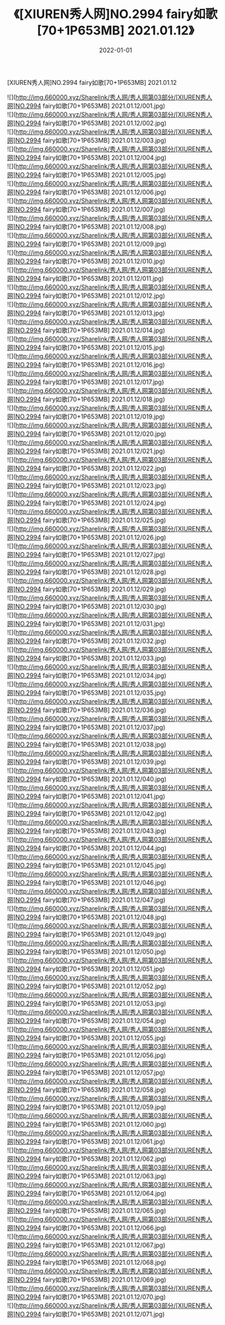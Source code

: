 ﻿---
layout: post
title:  《[XIUREN秀人网]NO.2994 fairy如歌[70+1P653MB] 2021.01.12》
date:   2022-01-01
img: http://img.660000.xyz/Sharelink/秀人网/秀人网第03部分/[XIUREN秀人网]NO.2994 fairy如歌[70+1P653MB] 2021.01.12/000.jpg
categories: [美女, 清纯, 唯美]
---

[XIUREN秀人网]NO.2994 fairy如歌[70+1P653MB] 2021.01.12

 ![](http://img.660000.xyz/Sharelink/秀人网/秀人网第03部分/[XIUREN秀人网]NO.2994 fairy如歌[70+1P653MB] 2021.01.12/001.jpg) <br>![](http://img.660000.xyz/Sharelink/秀人网/秀人网第03部分/[XIUREN秀人网]NO.2994 fairy如歌[70+1P653MB] 2021.01.12/002.jpg) <br>![](http://img.660000.xyz/Sharelink/秀人网/秀人网第03部分/[XIUREN秀人网]NO.2994 fairy如歌[70+1P653MB] 2021.01.12/003.jpg) <br>![](http://img.660000.xyz/Sharelink/秀人网/秀人网第03部分/[XIUREN秀人网]NO.2994 fairy如歌[70+1P653MB] 2021.01.12/004.jpg) <br>![](http://img.660000.xyz/Sharelink/秀人网/秀人网第03部分/[XIUREN秀人网]NO.2994 fairy如歌[70+1P653MB] 2021.01.12/005.jpg) <br>![](http://img.660000.xyz/Sharelink/秀人网/秀人网第03部分/[XIUREN秀人网]NO.2994 fairy如歌[70+1P653MB] 2021.01.12/006.jpg) <br>![](http://img.660000.xyz/Sharelink/秀人网/秀人网第03部分/[XIUREN秀人网]NO.2994 fairy如歌[70+1P653MB] 2021.01.12/007.jpg) <br>![](http://img.660000.xyz/Sharelink/秀人网/秀人网第03部分/[XIUREN秀人网]NO.2994 fairy如歌[70+1P653MB] 2021.01.12/008.jpg) <br>![](http://img.660000.xyz/Sharelink/秀人网/秀人网第03部分/[XIUREN秀人网]NO.2994 fairy如歌[70+1P653MB] 2021.01.12/009.jpg) <br>![](http://img.660000.xyz/Sharelink/秀人网/秀人网第03部分/[XIUREN秀人网]NO.2994 fairy如歌[70+1P653MB] 2021.01.12/010.jpg) <br>![](http://img.660000.xyz/Sharelink/秀人网/秀人网第03部分/[XIUREN秀人网]NO.2994 fairy如歌[70+1P653MB] 2021.01.12/011.jpg) <br>![](http://img.660000.xyz/Sharelink/秀人网/秀人网第03部分/[XIUREN秀人网]NO.2994 fairy如歌[70+1P653MB] 2021.01.12/012.jpg) <br>![](http://img.660000.xyz/Sharelink/秀人网/秀人网第03部分/[XIUREN秀人网]NO.2994 fairy如歌[70+1P653MB] 2021.01.12/013.jpg) <br>![](http://img.660000.xyz/Sharelink/秀人网/秀人网第03部分/[XIUREN秀人网]NO.2994 fairy如歌[70+1P653MB] 2021.01.12/014.jpg) <br>![](http://img.660000.xyz/Sharelink/秀人网/秀人网第03部分/[XIUREN秀人网]NO.2994 fairy如歌[70+1P653MB] 2021.01.12/015.jpg) <br>![](http://img.660000.xyz/Sharelink/秀人网/秀人网第03部分/[XIUREN秀人网]NO.2994 fairy如歌[70+1P653MB] 2021.01.12/016.jpg) <br>![](http://img.660000.xyz/Sharelink/秀人网/秀人网第03部分/[XIUREN秀人网]NO.2994 fairy如歌[70+1P653MB] 2021.01.12/017.jpg) <br>![](http://img.660000.xyz/Sharelink/秀人网/秀人网第03部分/[XIUREN秀人网]NO.2994 fairy如歌[70+1P653MB] 2021.01.12/018.jpg) <br>![](http://img.660000.xyz/Sharelink/秀人网/秀人网第03部分/[XIUREN秀人网]NO.2994 fairy如歌[70+1P653MB] 2021.01.12/019.jpg) <br>![](http://img.660000.xyz/Sharelink/秀人网/秀人网第03部分/[XIUREN秀人网]NO.2994 fairy如歌[70+1P653MB] 2021.01.12/020.jpg) <br>![](http://img.660000.xyz/Sharelink/秀人网/秀人网第03部分/[XIUREN秀人网]NO.2994 fairy如歌[70+1P653MB] 2021.01.12/021.jpg) <br>![](http://img.660000.xyz/Sharelink/秀人网/秀人网第03部分/[XIUREN秀人网]NO.2994 fairy如歌[70+1P653MB] 2021.01.12/022.jpg) <br>![](http://img.660000.xyz/Sharelink/秀人网/秀人网第03部分/[XIUREN秀人网]NO.2994 fairy如歌[70+1P653MB] 2021.01.12/023.jpg) <br>![](http://img.660000.xyz/Sharelink/秀人网/秀人网第03部分/[XIUREN秀人网]NO.2994 fairy如歌[70+1P653MB] 2021.01.12/024.jpg) <br>![](http://img.660000.xyz/Sharelink/秀人网/秀人网第03部分/[XIUREN秀人网]NO.2994 fairy如歌[70+1P653MB] 2021.01.12/025.jpg) <br>![](http://img.660000.xyz/Sharelink/秀人网/秀人网第03部分/[XIUREN秀人网]NO.2994 fairy如歌[70+1P653MB] 2021.01.12/026.jpg) <br>![](http://img.660000.xyz/Sharelink/秀人网/秀人网第03部分/[XIUREN秀人网]NO.2994 fairy如歌[70+1P653MB] 2021.01.12/027.jpg) <br>![](http://img.660000.xyz/Sharelink/秀人网/秀人网第03部分/[XIUREN秀人网]NO.2994 fairy如歌[70+1P653MB] 2021.01.12/028.jpg) <br>![](http://img.660000.xyz/Sharelink/秀人网/秀人网第03部分/[XIUREN秀人网]NO.2994 fairy如歌[70+1P653MB] 2021.01.12/029.jpg) <br>![](http://img.660000.xyz/Sharelink/秀人网/秀人网第03部分/[XIUREN秀人网]NO.2994 fairy如歌[70+1P653MB] 2021.01.12/030.jpg) <br>![](http://img.660000.xyz/Sharelink/秀人网/秀人网第03部分/[XIUREN秀人网]NO.2994 fairy如歌[70+1P653MB] 2021.01.12/031.jpg) <br>![](http://img.660000.xyz/Sharelink/秀人网/秀人网第03部分/[XIUREN秀人网]NO.2994 fairy如歌[70+1P653MB] 2021.01.12/032.jpg) <br>![](http://img.660000.xyz/Sharelink/秀人网/秀人网第03部分/[XIUREN秀人网]NO.2994 fairy如歌[70+1P653MB] 2021.01.12/033.jpg) <br>![](http://img.660000.xyz/Sharelink/秀人网/秀人网第03部分/[XIUREN秀人网]NO.2994 fairy如歌[70+1P653MB] 2021.01.12/034.jpg) <br>![](http://img.660000.xyz/Sharelink/秀人网/秀人网第03部分/[XIUREN秀人网]NO.2994 fairy如歌[70+1P653MB] 2021.01.12/035.jpg) <br>![](http://img.660000.xyz/Sharelink/秀人网/秀人网第03部分/[XIUREN秀人网]NO.2994 fairy如歌[70+1P653MB] 2021.01.12/036.jpg) <br>![](http://img.660000.xyz/Sharelink/秀人网/秀人网第03部分/[XIUREN秀人网]NO.2994 fairy如歌[70+1P653MB] 2021.01.12/037.jpg) <br>![](http://img.660000.xyz/Sharelink/秀人网/秀人网第03部分/[XIUREN秀人网]NO.2994 fairy如歌[70+1P653MB] 2021.01.12/038.jpg) <br>![](http://img.660000.xyz/Sharelink/秀人网/秀人网第03部分/[XIUREN秀人网]NO.2994 fairy如歌[70+1P653MB] 2021.01.12/039.jpg) <br>![](http://img.660000.xyz/Sharelink/秀人网/秀人网第03部分/[XIUREN秀人网]NO.2994 fairy如歌[70+1P653MB] 2021.01.12/040.jpg) <br>![](http://img.660000.xyz/Sharelink/秀人网/秀人网第03部分/[XIUREN秀人网]NO.2994 fairy如歌[70+1P653MB] 2021.01.12/041.jpg) <br>![](http://img.660000.xyz/Sharelink/秀人网/秀人网第03部分/[XIUREN秀人网]NO.2994 fairy如歌[70+1P653MB] 2021.01.12/042.jpg) <br>![](http://img.660000.xyz/Sharelink/秀人网/秀人网第03部分/[XIUREN秀人网]NO.2994 fairy如歌[70+1P653MB] 2021.01.12/043.jpg) <br>![](http://img.660000.xyz/Sharelink/秀人网/秀人网第03部分/[XIUREN秀人网]NO.2994 fairy如歌[70+1P653MB] 2021.01.12/044.jpg) <br>![](http://img.660000.xyz/Sharelink/秀人网/秀人网第03部分/[XIUREN秀人网]NO.2994 fairy如歌[70+1P653MB] 2021.01.12/045.jpg) <br>![](http://img.660000.xyz/Sharelink/秀人网/秀人网第03部分/[XIUREN秀人网]NO.2994 fairy如歌[70+1P653MB] 2021.01.12/046.jpg) <br>![](http://img.660000.xyz/Sharelink/秀人网/秀人网第03部分/[XIUREN秀人网]NO.2994 fairy如歌[70+1P653MB] 2021.01.12/047.jpg) <br>![](http://img.660000.xyz/Sharelink/秀人网/秀人网第03部分/[XIUREN秀人网]NO.2994 fairy如歌[70+1P653MB] 2021.01.12/048.jpg) <br>![](http://img.660000.xyz/Sharelink/秀人网/秀人网第03部分/[XIUREN秀人网]NO.2994 fairy如歌[70+1P653MB] 2021.01.12/049.jpg) <br>![](http://img.660000.xyz/Sharelink/秀人网/秀人网第03部分/[XIUREN秀人网]NO.2994 fairy如歌[70+1P653MB] 2021.01.12/050.jpg) <br>![](http://img.660000.xyz/Sharelink/秀人网/秀人网第03部分/[XIUREN秀人网]NO.2994 fairy如歌[70+1P653MB] 2021.01.12/051.jpg) <br>![](http://img.660000.xyz/Sharelink/秀人网/秀人网第03部分/[XIUREN秀人网]NO.2994 fairy如歌[70+1P653MB] 2021.01.12/052.jpg) <br>![](http://img.660000.xyz/Sharelink/秀人网/秀人网第03部分/[XIUREN秀人网]NO.2994 fairy如歌[70+1P653MB] 2021.01.12/053.jpg) <br>![](http://img.660000.xyz/Sharelink/秀人网/秀人网第03部分/[XIUREN秀人网]NO.2994 fairy如歌[70+1P653MB] 2021.01.12/054.jpg) <br>![](http://img.660000.xyz/Sharelink/秀人网/秀人网第03部分/[XIUREN秀人网]NO.2994 fairy如歌[70+1P653MB] 2021.01.12/055.jpg) <br>![](http://img.660000.xyz/Sharelink/秀人网/秀人网第03部分/[XIUREN秀人网]NO.2994 fairy如歌[70+1P653MB] 2021.01.12/056.jpg) <br>![](http://img.660000.xyz/Sharelink/秀人网/秀人网第03部分/[XIUREN秀人网]NO.2994 fairy如歌[70+1P653MB] 2021.01.12/057.jpg) <br>![](http://img.660000.xyz/Sharelink/秀人网/秀人网第03部分/[XIUREN秀人网]NO.2994 fairy如歌[70+1P653MB] 2021.01.12/058.jpg) <br>![](http://img.660000.xyz/Sharelink/秀人网/秀人网第03部分/[XIUREN秀人网]NO.2994 fairy如歌[70+1P653MB] 2021.01.12/059.jpg) <br>![](http://img.660000.xyz/Sharelink/秀人网/秀人网第03部分/[XIUREN秀人网]NO.2994 fairy如歌[70+1P653MB] 2021.01.12/060.jpg) <br>![](http://img.660000.xyz/Sharelink/秀人网/秀人网第03部分/[XIUREN秀人网]NO.2994 fairy如歌[70+1P653MB] 2021.01.12/061.jpg) <br>![](http://img.660000.xyz/Sharelink/秀人网/秀人网第03部分/[XIUREN秀人网]NO.2994 fairy如歌[70+1P653MB] 2021.01.12/062.jpg) <br>![](http://img.660000.xyz/Sharelink/秀人网/秀人网第03部分/[XIUREN秀人网]NO.2994 fairy如歌[70+1P653MB] 2021.01.12/063.jpg) <br>![](http://img.660000.xyz/Sharelink/秀人网/秀人网第03部分/[XIUREN秀人网]NO.2994 fairy如歌[70+1P653MB] 2021.01.12/064.jpg) <br>![](http://img.660000.xyz/Sharelink/秀人网/秀人网第03部分/[XIUREN秀人网]NO.2994 fairy如歌[70+1P653MB] 2021.01.12/065.jpg) <br>![](http://img.660000.xyz/Sharelink/秀人网/秀人网第03部分/[XIUREN秀人网]NO.2994 fairy如歌[70+1P653MB] 2021.01.12/066.jpg) <br>![](http://img.660000.xyz/Sharelink/秀人网/秀人网第03部分/[XIUREN秀人网]NO.2994 fairy如歌[70+1P653MB] 2021.01.12/067.jpg) <br>![](http://img.660000.xyz/Sharelink/秀人网/秀人网第03部分/[XIUREN秀人网]NO.2994 fairy如歌[70+1P653MB] 2021.01.12/068.jpg) <br>![](http://img.660000.xyz/Sharelink/秀人网/秀人网第03部分/[XIUREN秀人网]NO.2994 fairy如歌[70+1P653MB] 2021.01.12/069.jpg) <br>![](http://img.660000.xyz/Sharelink/秀人网/秀人网第03部分/[XIUREN秀人网]NO.2994 fairy如歌[70+1P653MB] 2021.01.12/070.jpg) <br>![](http://img.660000.xyz/Sharelink/秀人网/秀人网第03部分/[XIUREN秀人网]NO.2994 fairy如歌[70+1P653MB] 2021.01.12/071.jpg) <br>